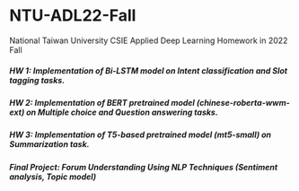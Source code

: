 # NTU-ADL22-Fall
National Taiwan University CSIE Applied Deep Learning Homework in 2022 Fall
##### HW 1: Implementation of Bi-LSTM model on Intent classification and Slot tagging tasks.
##### HW 2: Implementation of BERT pretrained model (chinese-roberta-wwm-ext) on Multiple choice and Question answering tasks.
##### HW 3: Implementation of T5-based pretrained model (mt5-small) on Summarization task.
##### Final Project: Forum Understanding Using NLP Techniques (Sentiment analysis, Topic model)
